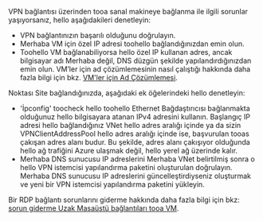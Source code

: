 VPN bağlantısı üzerinden tooa sanal makineye bağlanma ile ilgili sorunlar yaşıyorsanız, hello aşağıdakileri denetleyin:

- VPN bağlantınızın başarılı olduğunu doğrulayın.
- Merhaba VM için özel IP adresi toohello bağlandığınızdan emin olun.
- Toohello VM bağlanabiliyorsa hello özel IP kullanan adres, ancak bilgisayar adı Merhaba değil, DNS düzgün şekilde yapılandırdığınızdan emin olun. VM’ler için ad çözümlemesinin nasıl çalıştığı hakkında daha fazla bilgi için bkz. [VM'ler için Ad Çözümlemesi](../articles/virtual-network/virtual-networks-name-resolution-for-vms-and-role-instances.md).

Noktası Site bağlandığınızda, aşağıdaki ek öğelerindeki hello denetleyin:

- 'İpconfig' toocheck hello toohello Ethernet Bağdaştırıcısı bağlanmakta olduğunuz hello bilgisayara atanan IPv4 adresini kullanın. Başlangıç IP adresi hello bağlandığınız VNet hello adres aralığı içinde ya da sizin VPNClientAddressPool hello adres aralığı içinde ise, başvurulan tooas çakışan adres alanı budur. Bu şekilde, adres alanı çakışıyor olduğunda hello ağ trafiğini Azure ulaşmak değil, hello yerel ağ üzerinde kalır.
- Merhaba DNS sunucusu IP adreslerini Merhaba VNet belirtilmiş sonra o hello VPN istemcisi yapılandırma paketini oluşturulan doğrulayın. Merhaba DNS sunucusu IP adreslerini güncelleştirdiyseniz oluşturmak ve yeni bir VPN istemcisi yapılandırma paketini yükleyin.

Bir RDP bağlantı sorunlarını giderme hakkında daha fazla bilgi için bkz: [sorun giderme Uzak Masaüstü bağlantıları tooa VM](../articles/virtual-machines/windows/troubleshoot-rdp-connection.md).
